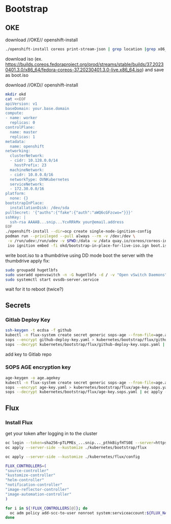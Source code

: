 # Bootstrap

## OKE

download //OKE// openshift-install
```sh
./openshift-install coreos print-stream-json | grep location |grep x86_64 | grep iso
````

download iso (ex. https://builds.coreos.fedoraproject.org/prod/streams/stable/builds/37.20230401.3.0/x86_64/fedora-coreos-37.20230401.3.0-live.x86_64.iso) and save as boot.iso

download //OKD// openshift-install
```sh
mkdir okd
cat <<EOF
apiVersion: v1
baseDomain: your.base.domain
compute:
- name: worker
  replicas: 0
controlPlane:
  name: master
  replicas: 1
metadata:
  name: openshift
networking:
  clusterNetwork:
  - cidr: 10.128.0.0/14
    hostPrefix: 23
  machineNetwork:
  - cidr: 10.0.0.0/16
  networkType: OVNKubernetes
  serviceNetwork:
  - 172.30.0.0/16
platform:
  none: {}
bootstrapInPlace:
  installationDisk: /dev/sda
pullSecret: '{"auths":{"fake":{"auth":"aWQ6cGFzcwo="}}}'
sshKey: |
  ssh-rsa AAAAB...snip...YcvRRkMx your@email.address
EOF
./openshift-install --dir=ocp create single-node-ignition-config
podman run --privileged --pull always --rm -v /dev:/dev \
 -v /run/udev:/run/udev -v $PWD:/data -w /data quay.io/coreos/coreos-installer:release \
 iso ignition embed -fi okd/bootstrap-in-place-for-live-iso.ign boot.iso
```

write boot.iso to a thumbdrive using DD mode
boot the server with the thumbdrive
apply fix:
```sh
sudo groupadd hugetlbfs
sudo useradd openvswitch -n -G hugetlbfs -d / -v "Open vSwitch Daemons" -s /sbin/nologin
sudo systemctl start ovsdb-server.service
```
wait for it to reboot (twice?)

## Secrets

### Gitlab Deploy Key
```sh
ssh-keygen -t ecdsa -f github
kubectl -n flux-system create secret generic sops-age --from-file=age.agekey=age.agekey --dry-run=client -o yaml >age-key.yaml
sops --encrypt github-deploy-key.yaml > kubernetes/bootstrap/flux/github-deploy-key.sops.yaml
sops --decrypt kubernetes/bootstrap/flux/github-deploy-key.sops.yaml | oc apply -f -
```

add key to Gitlab repo

### SOPS AGE encryption key
```sh
age-keygen -o age.agekey
kubectl -n flux-system create secret generic sops-age --from-file=age.agekey=age.agekey --dry-run=client -o yaml >age-key.yaml
sops --encrypt age-key.yaml > kubernetes/bootstrap/flux/age-key.sops.yaml
sops --decrypt kubernetes/bootstrap/flux/age-key.sops.yaml | oc apply -f -
```

## Flux

### Install Flux

get your token after logging in to the cluster

```sh
oc login --token=sha256~pTLPMEs_...snip..._pthkBiyfHTS0E --server=https://api.openshift.your.domain:6443
oc apply --server-side --kustomize ./kubernetes/bootstrap/flux
```

```sh
oc apply --server-side --kustomize ./kubernetes/flux/config
```

```sh
FLUX_CONTROLLERS=(
"source-controller"
"kustomize-controller"
"helm-controller"
"notification-controller"
"image-reflector-controller"
"image-automation-controller"
)

for i in ${!FLUX_CONTROLLERS[@]}; do
  oc adm policy add-scc-to-user nonroot system:serviceaccount:${FLUX_NAMESPACE}:${FLUX_CONTROLLERS[$i]}
done
```
